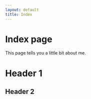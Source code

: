 ```yaml
---
layout: default
title: Index
---
```

# Index page

This page tells you a little bit about me.

# Header 1
## Header 2